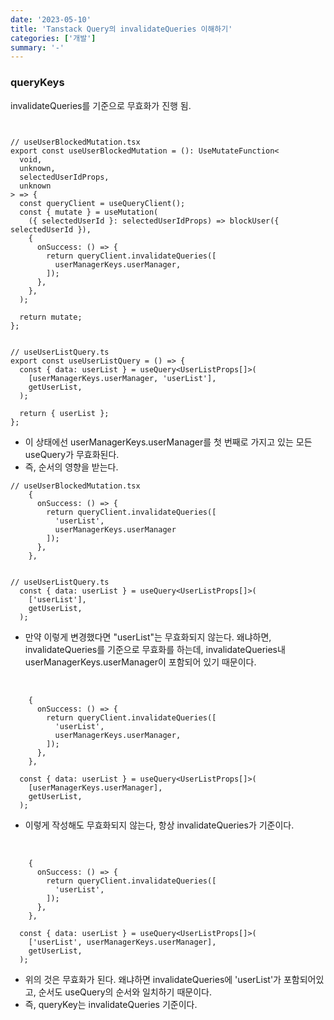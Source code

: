 ```yaml
---
date: '2023-05-10'
title: 'Tanstack Query의 invalidateQueries 이해하기'
categories: ['개발']
summary: '-'
---
```


### queryKeys

invalidateQueries를 기준으로 무효화가 진행 됨.

```TSX


// useUserBlockedMutation.tsx
export const useUserBlockedMutation = (): UseMutateFunction<
  void,
  unknown,
  selectedUserIdProps,
  unknown
> => {
  const queryClient = useQueryClient();
  const { mutate } = useMutation(
    ({ selectedUserId }: selectedUserIdProps) => blockUser({ selectedUserId }),
    {
      onSuccess: () => {
        return queryClient.invalidateQueries([
          userManagerKeys.userManager,
        ]);
      },
    },
  );

  return mutate;
};


// useUserListQuery.ts
export const useUserListQuery = () => {
  const { data: userList } = useQuery<UserListProps[]>(
    [userManagerKeys.userManager, 'userList'],
    getUserList,
  );

  return { userList };
};
```

- 이 상태에선 userManagerKeys.userManager를 첫 번째로 가지고 있는 모든 useQuery가 무효화된다.
- 즉, 순서의 영향을 받는다.

```TSX
// useUserBlockedMutation.tsx
    {
      onSuccess: () => {
        return queryClient.invalidateQueries([
          'userList',
          userManagerKeys.userManager
        ]);
      },
    },


// useUserListQuery.ts
  const { data: userList } = useQuery<UserListProps[]>(
    ['userList'],
    getUserList,
  );

```

- 만약 이렇게 변경했다면 "userList"는 무효화되지 않는다. 왜냐하면, invalidateQueries를 기준으로 무효화를 하는데, invalidateQueries내 userManagerKeys.userManager이 포함되어 있기 때문이다.

<br>

```TSX
    {
      onSuccess: () => {
        return queryClient.invalidateQueries([
          'userList',
          userManagerKeys.userManager,
        ]);
      },
    },

  const { data: userList } = useQuery<UserListProps[]>(
    [userManagerKeys.userManager],
    getUserList,
  );
```

- 이렇게 작성해도 무효화되지 않는다, 항상 invalidateQueries가 기준이다.

<br>

```TSX
    {
      onSuccess: () => {
        return queryClient.invalidateQueries([
          'userList',
        ]);
      },
    },

  const { data: userList } = useQuery<UserListProps[]>(
    ['userList', userManagerKeys.userManager],
    getUserList,
  );
```

- 위의 것은 무효화가 된다. 왜냐하면 invalidateQueries에 'userList'가 포함되어있고, 순서도 useQuery의 순서와 일치하기 때문이다.
- 즉, queryKey는 invalidateQueries 기준이다.

